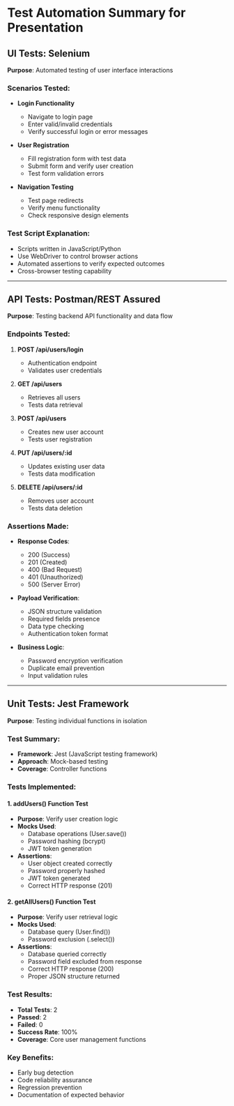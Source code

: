 # Test Automation Summary for Presentation

## UI Tests: Selenium
**Purpose**: Automated testing of user interface interactions

### Scenarios Tested:
- **Login Functionality**
  - Navigate to login page
  - Enter valid/invalid credentials
  - Verify successful login or error messages
  
- **User Registration**
  - Fill registration form with test data
  - Submit form and verify user creation
  - Test form validation errors

- **Navigation Testing**
  - Test page redirects
  - Verify menu functionality
  - Check responsive design elements

### Test Script Explanation:
- Scripts written in JavaScript/Python
- Use WebDriver to control browser actions
- Automated assertions to verify expected outcomes
- Cross-browser testing capability

---

## API Tests: Postman/REST Assured
**Purpose**: Testing backend API functionality and data flow

### Endpoints Tested:
1. **POST /api/users/login**
   - Authentication endpoint
   - Validates user credentials
   
2. **GET /api/users**
   - Retrieves all users
   - Tests data retrieval
   
3. **POST /api/users**
   - Creates new user account
   - Tests user registration
   
4. **PUT /api/users/:id**
   - Updates existing user data
   - Tests data modification
   
5. **DELETE /api/users/:id**
   - Removes user account
   - Tests data deletion

### Assertions Made:
- **Response Codes**:
  - 200 (Success)
  - 201 (Created)
  - 400 (Bad Request)
  - 401 (Unauthorized)
  - 500 (Server Error)

- **Payload Verification**:
  - JSON structure validation
  - Required fields presence
  - Data type checking
  - Authentication token format

- **Business Logic**:
  - Password encryption verification
  - Duplicate email prevention
  - Input validation rules

---

## Unit Tests: Jest Framework
**Purpose**: Testing individual functions in isolation

### Test Summary:
- **Framework**: Jest (JavaScript testing framework)
- **Approach**: Mock-based testing
- **Coverage**: Controller functions

### Tests Implemented:

#### 1. addUsers() Function Test
- **Purpose**: Verify user creation logic
- **Mocks Used**:
  - Database operations (User.save())
  - Password hashing (bcrypt)
  - JWT token generation
- **Assertions**:
  - User object created correctly
  - Password properly hashed
  - JWT token generated
  - Correct HTTP response (201)

#### 2. getAllUsers() Function Test
- **Purpose**: Verify user retrieval logic
- **Mocks Used**:
  - Database query (User.find())
  - Password exclusion (.select())
- **Assertions**:
  - Database queried correctly
  - Password field excluded from response
  - Correct HTTP response (200)
  - Proper JSON structure returned

### Test Results:
- **Total Tests**: 2
- **Passed**: 2
- **Failed**: 0
- **Success Rate**: 100%
- **Coverage**: Core user management functions

### Key Benefits:
- Early bug detection
- Code reliability assurance
- Regression prevention
- Documentation of expected behavior
